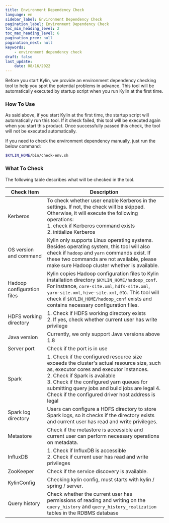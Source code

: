```yaml
---
title: Environment Dependency Check
language: en
sidebar_label: Environment Dependency Check
pagination_label: Environment Dependency Check
toc_min_heading_level: 2
toc_max_heading_level: 6
pagination_prev: null
pagination_next: null
keywords:
    - environment dependency check
draft: false
last_update:
    date: 08/16/2022
---
```


Before you start Kylin, we provide an environment dependency checking tool to help you spot the potential problems in advance. This tool will be automatically executed by startup script when you run Kylin at the first time.

### How To Use

As said above, if you start Kylin at the first time, the startup script will automatically run this tool. If it check failed, this tool will be executed again when you start this product. Once successfully passed this check, the tool will not be executed automatically. 

If you need to check the environment dependency manually, just run the below command:

```sh
$KYLIN_HOME/bin/check-env.sh
```

### What To Check

The following table describes what will be checked in the tool.

|     Check Item        | Description                                                         |
| ---------------------- | ------------------------------------------------------------ |
| Kerberos               | To check whether user enable Kerberos in the settings. If not, the check will be skipped. Otherwise, it will execute the following operations: <br /> 1. check if Kerberos command exists <br /> 2. initialize Kerberos|
| OS version and command | Kylin only supports Linux operating systems. Besides operating system, this tool will also check if `hadoop` and `yarn` commands exist. If these two commands are not available, please make sure Hadoop cluster whether is available. |
| Hadoop configuration files            | Kylin copies Hadoop configuration files to Kylin installation directory `$KYLIN_HOME/hadoop_conf`. For instance, `core-site.xml`, `hdfs-site.xml`, `yarn-site.xml`, `hive-site.xml`, etc. This tool will check if `$KYLIN_HOME/hadoop_conf` exists and contains necessary configuration files. |
| HDFS working directory             | 1. Check if HDFS working directory exists <br /> 2. If yes, check whether current user has write privilege |
| Java version               | Currently, we only support Java versions above 1.8 |
| Server port              | Check if the port is in use |
| Spark      | 1. Check if the configured resource size exceeds the cluster's actual resource size, such as, executor cores and executor instances. <br /> 2. Check if Spark is available  <br /> 3. Check if the configured yarn queues for submitting query jobs and build jobs are legal  4. Check if the configured driver host address is legal|
| Spark log directory    | Users can configure a HDFS directory to store Spark logs, so it checks if the directory exists and current user has read and write privileges. |
| Metastore | Check if the metastore is accessible and current user can perform necessary operations on metadata. |
| InfluxDB                  | 1. Check if InfluxDB is accessible <br /> 2. Check if current user has read and write privileges  |
| ZooKeeper              | Check if the service discovery is available. |
| KylinConfig | Checking kylin config, must starts with kylin / spring / server. |
| Query history | Check whether the current user has permissions of reading and writing on the `query_history` and `query_history_realization` tables in the RDBMS database|
